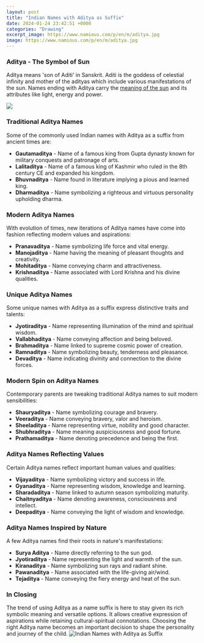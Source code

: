 ```yaml
---
layout: post
title: "Indian Names with Aditya as Suffix"
date: 2024-01-24 23:42:51 +0000
categories: "Drawing"
excerpt_image: https://www.namious.com/p/en/m/aditya.jpg
image: https://www.namious.com/p/en/m/aditya.jpg
---
```


### Aditya - The Symbol of Sun
Aditya means 'son of Aditi' in Sanskrit. Aditi is the goddess of celestial infinity and mother of the adityas which include various manifestations of the sun. Names ending with Aditya carry the [meaning of the sun](https://store.fi.io.vn/womens-cute-boston-terrier-american-flag-usa-patriotic-dog-lover-v-neck-t-shirt/men&) and its attributes like light, energy and power. 

![](https://1fid.com/wp-content/uploads/2021/08/aditya-name-wallpaper-image-1-1536x1536.jpg)
### Traditional Aditya Names
Some of the commonly used Indian names with Aditya as a suffix from ancient times are:
- **Gautamaditya** - Name of a famous king from Gupta dynasty known for military conquests and patronage of arts.
- **Lalitaditya** - Name of a famous king of Kashmir who ruled in the 8th century CE and expanded his kingdom.
- **Bhuvnaditya** - Name found in literature implying a pious and learned king. 
- **Dharmaditya** - Name symbolizing a righteous and virtuous personality upholding dharma.
### Modern Aditya Names 
With evolution of times, new iterations of Aditya names have come into fashion reflecting modern values and aspirations:
- **Pranavaditya** - Name symbolizing life force and vital energy. 
- **Manojaditya** - Name having the meaning of pleasant thoughts and creativity.
- **Mohitaditya** - Name conveying charm and attractiveness.
- **Krishnaditya** - Name associated with Lord Krishna and his divine qualities.
### Unique Aditya Names
Some unique names with Aditya as a suffix express distinctive traits and talents:
- **Jyotiraditya** - Name representing illumination of the mind and spiritual wisdom.
- **Vallabhaditya** - Name conveying affection and being beloved. 
- **Brahmaditya** - Name linked to supreme cosmic power of creation.
- **Ramnaditya** - Name symbolizing beauty, tenderness and pleasance.
- **Devaditya** - Name indicating divinity and connection to the divine forces.
### Modern Spin on Aditya Names
Contemporary parents are tweaking traditional Aditya names to suit modern sensibilities:
- **Shauryaditya** - Name symbolizing courage and bravery.
- **Veeraditya** - Name conveying bravery, valor and heroism. 
- **Sheeladitya** - Name representing virtue, nobility and good character. 
- **Shubhraditya** - Name meaning auspiciousness and good fortune.
- **Prathamaditya** - Name denoting precedence and being the first.
### Aditya Names Reflecting Values 
Certain Aditya names reflect important human values and qualities:
- **Vijayaditya** - Name symbolizing victory and success in life.
- **Gyanaditya** - Name representing wisdom, knowledge and learning. 
- **Sharadaditya** - Name linked to autumn season symbolizing maturity.
- **Chaitnyaditya** - Name denoting awareness, consciousness and intellect. 
- **Deepaditya** - Name conveying the light of wisdom and knowledge.
### Aditya Names Inspired by Nature
A few Aditya names find their roots in nature's manifestations: 
- **Surya Aditya** - Name directly referring to the sun god. 
- **Jyotiraditya** - Name representing the light and warmth of the sun.
- **Kiranaditya** - Name symbolizing sun rays and radiant shine. 
- **Pawanaditya** - Name associated with the life-giving air/wind.
- **Tejaditya** - Name conveying the fiery energy and heat of the sun.
### In Closing
The trend of using Aditya as a name suffix is here to stay given its rich symbolic meaning and versatile options. It allows creative expression of aspirations while retaining cultural-spiritual connotations. Choosing the right Aditya name becomes an important decision to shape the personality and journey of the child.
![Indian Names with Aditya as Suffix](https://www.namious.com/p/en/m/aditya.jpg)
